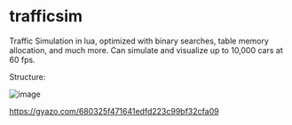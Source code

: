 # trafficsim
Traffic Simulation in lua, optimized with binary searches, table memory allocation, and much more. Can simulate and visualize up to 10,000 cars at 60 fps.

Structure:

![image](https://user-images.githubusercontent.com/45469342/214618767-9ade8d0b-41f5-4cd6-8728-0b565c507f41.png)

https://gyazo.com/680325f471641edfd223c99bf32cfa09

